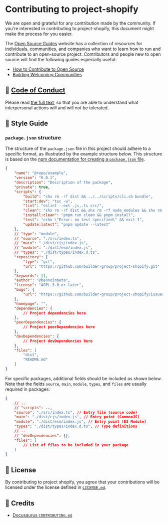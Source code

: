 # Contributing to project-shopify

We are open and grateful for any contribution made by the community. If you're interested in contributing to project-shopify, this document might make the process for you easier.

The [Open Source Guides](https://opensource.guide/) website has a collection of resources for individuals,
communities, and companies who want to learn how to run and contribute to an open-source project.
Contributors and people new to open source will find the following guides especially useful:

- [How to Contribute to Open Source](https://opensource.guide/how-to-contribute/)
- [Building Welcoming Communities](https://opensource.guide/building-community/)

## 👊 [Code of Conduct](https://code.fb.com/codeofconduct)

Please read [the full text](https://code.fb.com/codeofconduct), so that you are able to understand what interpersonal actions will and will not be tolerated.

## 🌟 Style Guide

### `package.json` structure

The structure of the `package.json` file in this project should adhere to a specific format, as illustrated by the example structure below. This structure is based on the [npm documentation for creating a `package.json` file](https://docs.npmjs.com/creating-a-package-json-file).

```json
{
	"name": "@repo/example",
	"version": "0.0.1",
	"description": "Description of the package",
	"private": true,
	"scripts": {
		"build": "shx rm -rf dist && ../../scripts/cli.sh bundle",
		"start:dev": "tsc -w",
		"lint": "eslint --ext .js,.ts src/",
		"clean": "shx rm -rf dist && shx rm -rf node_modules && shx rm -rf .turbo",
		"install:clean": "pnpm run clean && pnpm install",
		"test": "echo \"Error: no test specified\" && exit 1",
		"update:latest": "pnpm update --latest"
	},
    // "type": "module",
    // "source": "./src/index.ts",
	// "main": "./dist/cjs/index.js",
	// "module": "./dist/esm/index.js",
	// "types": "./dist/types/index.d.ts",
	"repository": {
		"type": "git",
		"url": "https://github.com/builder-group/project-shopify.git"
	},
	"keywords": [],
	"author": "@bennoinbeta",
	"license": "AGPL-3.0-or-later",
	"bugs": {
		"url": "https://github.com/builder-group/project-shopify/issues"
	},
	"homepage": "",
	"dependencies": {
		// Project dependencies here
	},
	"peerDependencies": {
		// Project peerDependencies here
	},
	"devDependencies": {
		// Project devDependencies here
	},
    "files": [
        "dist",
        "README.md"
    ]
}
```

For specific packages, additional fields should be included as shown below. Note that the fields `source`, `main`, `module`, `types`, and `files` are usually required in packages:
```json
{
	// ..
	// "scripts": ..,
	"source": "./src/index.ts", // Entry file (source code)
	"main": "./dist/cjs/index.js", // Entry point (CommonJS)
	"module": "./dist/esm/index.js", // Entry point (ES Module)
	"types": "./dist/types/index.d.ts", // Type definitions
	// ..
	// "devDependencies": {},
	"files": [
		// List of files to be included in your package
	]
}
```

## 📄 License

By contributing to project shopify, you agree that your contributions will be licensed under the license defined in [`LICENSE.md`](./LICENSE.md).

## 🎉 Credits

- [Docusaurus `CONTRIBUTING.md`](https://github.com/facebook/docusaurus/blob/master/CONTRIBUTING.md)